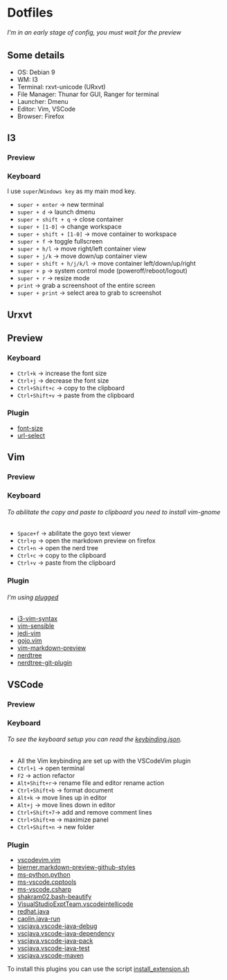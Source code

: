 # Dotfiles

###### I'm in an early stage of config, you must wait for the preview

## Some details
* OS: Debian 9
* WM: I3
* Terminal: rxvt-unicode (URxvt)
* File Manager: Thunar for GUI, Ranger for terminal
* Launcher: Dmenu
* Editor: Vim, VSCode
* Browser: Firefox

## I3

### Preview

### Keyboard
I use `super`/`Windows key` as my main mod key.

* `super + enter` -> new terminal
* `super + d` -> launch dmenu
* `super + shift + q` -> close container
* `super + [1-0]` -> change workspace
* `super + shift + [1-0]` -> move container to workspace
* `super + f` -> toggle fullscreen
* `super + h/l` -> move right/left container view
* `super + j/k` -> move down/up container view
* `super + shift + h/j/k/l` -> move container left/down/up/right
* `super + p` -> system control mode (poweroff/reboot/logout)
* `super + r` -> resize mode
* `print` -> grab a screenshoot of the entire screen
* `super + print` -> select area to grab to screenshot

## Urxvt

## Preview

### Keyboard
* `Ctrl+k` -> increase the font size
* `Ctrl+j` -> decrease the font size
* `Ctrl+Shift+c` -> copy to the clipboard
* `Ctrl+Shift+v` -> paste from the clipboard

### Plugin
* [font-size](https://github.com/johntyree/urxvt-perls)
* [url-select](https://github.com/johntyree/urxvt-perls)

## Vim

### Preview

### Keyboard
###### To abilitate the copy and paste to clipboard you need to install vim-gnome
* `Space+f` -> abilitate the goyo text viewer
* `Ctrl+p` -> open the markdown preview on firefox
* `Ctrl+n` -> open the nerd tree
* `Ctrl+c` -> copy to the clipboard
* `Ctrl+v` -> paste from the clipboard

### Plugin
###### I'm using [plugged](https://github.com/junegunn/vim-plug)
* [i3-vim-syntax](github.com/potatoesMaster/i3-vim-syntax)
* [vim-sensible](github.com/tpope/vim-sensible)
* [jedi-vim](github.com/davidhalter/jedi-vim)
* [gojo.vim](github.com/junegunn/goyo.vim)
* [vim-markdown-preview](github.com/JamshedVesuna/vim-markdown-preview)
* [nerdtree](github.com/scrooloose/nerdtree)
* [nerdtree-git-plugin](github.com/Xuyuanp/nerdtree-get-plugin)

## VSCode

### Preview

### Keyboard
###### To see the keyboard setup you can read the [keybinding.json](.config/Code/User/keybindings.json).
* All the Vim keybinding are set up with the VSCodeVim plugin
* `Ctrl+ì` -> open terminal
* `F2` -> action refactor
* `Alt+Shift+r`-> rename file and editor rename action
* `Ctrl+Shift+b` -> format document
* `Alt+k` -> move lines up in editor
* `Alt+j` -> move lines down in editor
* `Ctrl+Shift+7`-> add and remove comment lines
* `Ctrl+Shift+m` -> maximize panel
* `Ctrl+Shift+n` -> new folder 

### Plugin

* [vscodevim.vim](https://github.com/VSCodeVim/Vim)
* [bierner.markdown-preview-github-styles](https://github.com/mjbvz/vscode-github-markdown-preview-style)
* [ms-python.python](https://github.com/Microsoft/vscode-python)
* [ms-vscode.cpptools](https://github.com/Microsoft/vscode-cpptools)
* [ms-vscode.csharp](https://github.com/OmniSharp/omnisharp-vscode)
* [shakram02.bash-beautify](https://github.com/shakram02/bash_beautify)
* [VisualStudioExptTeam.vscodeintellicode](https://github.com/MicrosoftDocs/intellicode)
* [redhat.java](https://github.com/redhat-developer/vscode-java)
* [caolin.java-run](https://github.com/NeverCL/vscode-java-run)
* [vscjava.vscode-java-debug](https://github.com/Microsoft/vscode-java-debug)
* [vscjava.vscode-java-dependency](https://github.com/Microsoft/vscode-java-dependency)
* [vscjava.vscode-java-pack](https://github.com/Microsoft/vscode-java-pack)
* [vscjava.vscode-java-test](https://github.com/Microsoft/vscode-java-test)
* [vscjava.vscode-maven](https://github.com/Microsoft/vscode-maven)

To install this plugins you can use the script [install_extension.sh](.config/Code/install_extension.sh)
